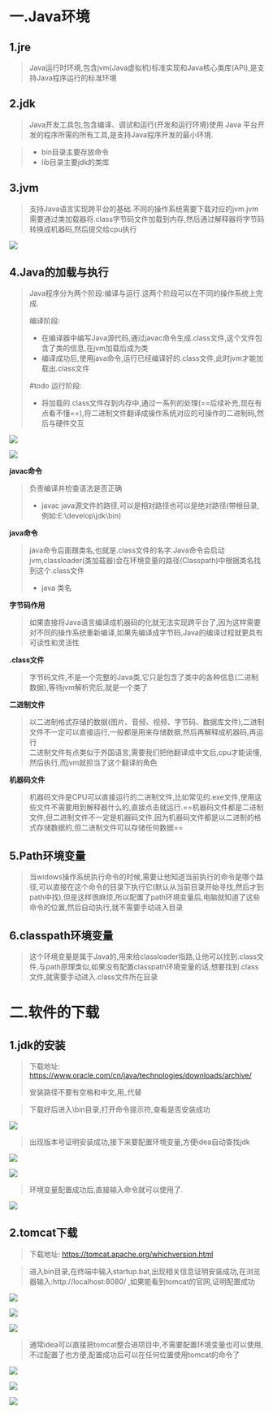 # 一.Java环境

## 1.jre

>Java运行时环境,包含jvm(Java虚拟机)标准实现和Java核心类库(API),是支持Java程序运行的标准环境

## 2.jdk

>Java开发工具包,包含编译、调试和运行(开发和运行环境)使用 Java 平台开发的程序所需的所有工具,是支持Java程序开发的最小环境.

>* bin目录主要存放命令
>* lib目录主要jdk的类库

## 3.jvm

>支持Java语言实现跨平台的基础.不同的操作系统需要下载对应的jvm.jvm需要通过类加载器将.class字节码文件加载到内存,然后通过解释器将字节码转换成机器码,然后提交给cpu执行

![](images/Java环境/file-20250402174751.png)

## 4.Java的加载与执行

>Java程序分为两个阶段:编译与运行.这两个阶段可以在不同的操作系统上完成.   
> 
>编译阶段:  
>
>* 在编译器中编写Java源代码,通过javac命令生成.class文件,这个文件包含了类的信息,在jvm加载后成为类
>* 编译成功后,使用java命令,运行已经编译好的.class文件,此时jvm才能加载出.class文件  
>
> #todo 运行阶段:  
>
>* 将加载的.class文件存到内存中,通过一系列的处理(==后续补充,现在有点看不懂==),将二进制文件翻译成操作系统对应的可操作的二进制码,然后与硬件交互

![](images/Java环境/file-20250402182259.png)

![](images/Java环境/file-20250402182632.png)

**javac命令**

>负责编译并检查语法是否正确
>
>* javac java源文件的路径,可以是相对路径也可以是绝对路径(带根目录,例如:E:\develop\jdk\bin)

**java命令**

>java命令后面跟类名,也就是.class文件的名字.Java命令会启动jvm,classloader(类加载器)会在环境变量的路径(Classpath)中根据类名找到这个.class文件
>
>* java 类名

**字节码作用**

>如果直接将Java语言编译成机器码的化就无法实现跨平台了,因为这样需要对不同的操作系统重新编译,如果先编译成字节码,Java的编译过程就更具有可读性和灵活性

**.class文件**

>字节码文件,不是一个完整的Java类,它只是包含了类中的各种信息(二进制数据),等待jvm解析完后,就是一个类了

**二进制文件**

>以二进制格式存储的数据(图片、音频、视频、字节码、数据库文件),二进制文件不一定可以直接运行,一般都是用来存储数据,然后再解释成机器码,再运行  
>二进制文件有点类似于外国语言,需要我们把他翻译成中文后,cpu才能读懂,然后执行,而jvm就担当了这个翻译的角色

**机器码文件**

>机器码文件是CPU可以直接运行的二进制文件,比如常见的.exe文件,使用这些文件不需要用到解释器什么的,直接点击就运行.==机器码文件都是二进制文件,但二进制文件不一定是机器码文件,因为机器码文件都是以二进制的格式存储数据的,但二进制文件可以存储任何数据==
## 5.Path环境变量

>当widows操作系统执行命令的时候,需要让他知道当前执行的命令是哪个路径,可以直接在这个命令的目录下执行它(默认从当前目录开始寻找,然后才到path中找),但是这样很麻烦,所以配置了path环境变量后,电脑就知道了这些命令的位置,然后自动执行,就不需要手动进入目录

## 6.classpath环境变量

>这个环境变量是属于Java的,用来给classloader指路,让他可以找到.class文件,与path原理类似,如果没有配置classpath环境变量的话,想要找到.class文件,就需要手动进入.class文件所在目录

# 二.软件的下载

## 1.jdk的安装

>下载地址: https://www.oracle.com/cn/java/technologies/downloads/archive/
>
>安装路径不要有空格和中文,用_代替

>下载好后进入\bin目录,打开命令提示符,查看是否安装成功

![](images/Java环境/3a519eb6fe334c083fdbffd05b72a1c6.png)

>出现版本号证明安装成功,接下来要配置环境变量,方便idea自动查找jdk

![](images/Java环境/aed317d832ddf19b1b34ee3b99bc6d97.png)

![](images/Java环境/64452656e7204bd5e98eac624fadd52b.png)

>环境变量配置成功后,直接输入命令就可以使用了.

![](images/Java环境/fe2d4f4ab645e957c94902e99f224930.png)

## 2.tomcat下载

>下载地址: https://tomcat.apache.org/whichversion.html  

>进入bin目录,在终端中输入startup.bat,出现相关信息证明安装成功,在浏览器输入:http://localhost:8080/ ,如果能看到tomcat的官网,证明配置成功

![](images/Java环境/file-20250402215958.png)

![](images/Java环境/file-20250402220011.png)

![](images/Java环境/file-20250402220140.png)

>通常idea可以直接把tomcat整合进项目中,不需要配置环境变量也可以使用,不过配置了也方便,配置成功后可以在任何位置使用tomcat的命令了

![](images/Java环境/file-20250402220336.png)

![](images/Java环境/file-20250402220556.png)

![](images/Java环境/file-20250402220639.png)